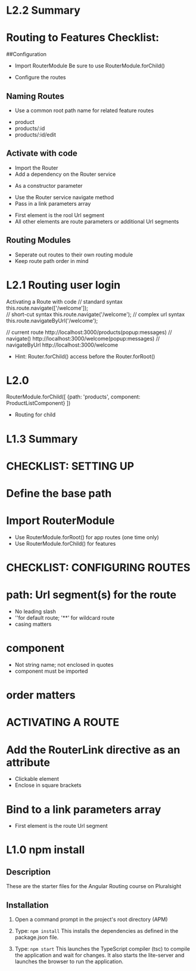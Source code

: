 # L2.2 Summary

# Routing to Features Checklist: 
##Configuration

* Import RouterModule
Be sure to use RouterModule.forChild()

* Configure the routes

## Naming Routes

* Use a common root path name for related feature routes

- product
- products/:id
- products/:id/edit

## Activate with code
* Import the Router
* Add a dependency on the Router service
- As a constructor parameter
* Use the Router service navigate method
* Pass in a link parameters array
- First element is the rool Url segment
- All other elements are route parameters or additional Url segments

## Routing Modules
* Seperate out routes to their own routing module
* Keep route path order in mind

# L2.1 Routing user login
Activating a Route with code
// standard syntax
this.route.navigate(['/welcome']);    
// short-cut syntax
this.route.navigate('/welcome');
// complex url syntax   
this.route.navigateByUrl('/welcome'); 

// current route
http://localhost:3000/products(popup:messages)
// navigate()
http://localhost:3000/welcome(popup:messages)
// navigateByUrl
http://localhost:3000/welcome

* Hint:
Router.forChild() access before the Router.forRoot()

# L2.0
 RouterModule.forChild([
      {path: 'products', component: ProductListComponent}
    ])

* Routing for child

# L1.3 Summary
# CHECKLIST: SETTING UP
# Define the base path
<base href="/">

# Import RouterModule
* Use RouterModule.forRoot() for app routes (one time only)
* Use RouterModule.forChild() for features

# CHECKLIST: CONFIGURING ROUTES

# path: Url segment(s) for the route
* No leading slash
* ''for default route; '**' for wildcard route 
* casing matters

# component
* Not string name; not enclosed in quotes
* component must be imported

# order matters

# ACTIVATING A ROUTE

# Add the RouterLink directive as an attribute
* Clickable element
* Enclose in square brackets

# Bind to a link parameters array
* First element is the route Url segment

# L1.0 npm install

## Description

These are the starter files for the Angular Routing course on Pluralsight 

## Installation

1) Open a command prompt in the project's root directory (APM)

2) Type: `npm install`
    This installs the dependencies as defined in the package.json file.
    
3) Type: `npm start`
    This launches the TypeScript compiler (tsc) to compile the application and wait for changes. 
    It also starts the lite-server and launches the browser to run the application.
